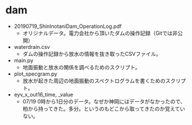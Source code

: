 # dam


* 20190719\_ShinInotaniDam\_OperationLog.pdf
	* オリジナルデータ。電力会社から頂いたダムの操作記録（Gitでは非公開）
* waterdrain.csv 
	* ダムの操作記録から放水の情報を抜き取ったCSVファイル。
* main.py
	* 地面振動と放水の関係を調べるためのスクリプト。
* plot_specgram.py
	* 放水が起きた周辺の地面振動のスペクトログラムを書くためのスクリプト。
* eyv\_x\_out16\_time, \_value
	* 07/19 0時から1日分のデータ。なぜか神岡にはデータがなかったので、柏から持ってきた。多分。というのもどこから取ってきたのか覚えていない。
